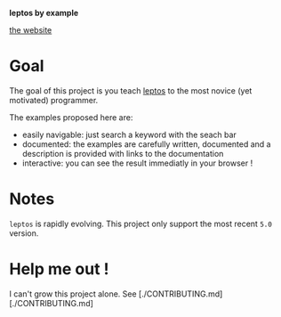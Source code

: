 **leptos by example**

[the website](github.io/rambip/leptos-by-example)

# Goal
The goal of this project is you teach [leptos](leptos.dev) to the most novice (yet motivated) programmer.

The examples proposed here are:
- easily navigable: just search a keyword with the seach bar
- documented: the examples are carefully written, documented and a description is provided with links to the documentation
- interactive: you can see the result immediatly in your browser !

# Notes
`leptos` is rapidly evolving. This project only support the most recent `5.0` version.

# Help me out !
I can't grow this project alone.
See [./CONTRIBUTING.md][./CONTRIBUTING.md]
